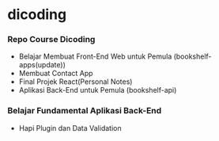 # dicoding
### Repo Course Dicoding 
 - Belajar Membuat Front-End Web untuk Pemula (bookshelf-apps(update))
 - Membuat Contact App
 - Final Projek React(Personal Notes)
 - Aplikasi Back-End untuk Pemula (bookshelf-api)

### Belajar Fundamental Aplikasi Back-End
 - Hapi Plugin dan Data Validation

